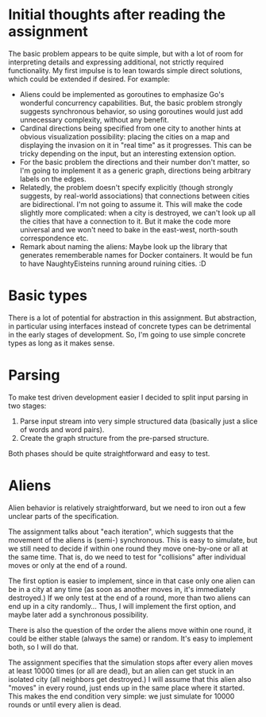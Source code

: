 # Initial thoughts after reading the assignment

The basic problem appears to be quite simple, but with a lot of room for interpreting details and
expressing additional, not strictly required functionality. My first impulse is to lean towards
simple direct solutions, which could be extended if desired. For example:

- Aliens could be implemented as goroutines to emphasize Go's wonderful concurrency capabilities.
  But, the basic problem strongly suggests synchronous behavior, so using goroutines would just
  add unnecessary complexity, without any benefit.
- Cardinal directions being specified from one city to another hints at obvious visualization
  possibility: placing the cities on a map and displaying the invasion on it in "real time" as
  it progresses. This can be tricky depending on the input, but an interesting extension option.
- For the basic problem the directions and their number don't matter, so I'm going to implement it
  as a generic graph, directions being arbitrary labels on the edges.
- Relatedly, the problem doesn't specify explicitly (though strongly suggests, by real-world
  associations) that connections between cities are bidirectional. I'm not going to assume it.
  This will make the code slightly more complicated: when a city is destroyed, we can't look up
  all the cities that have a connection to it. But it make the code more universal and we won't
  need to bake in the east-west, north-south correspondence etc.
- Remark about naming the aliens: Maybe look up the library that generates rememberable names for
  Docker containers. It would be fun to have NaughtyEisteins running around ruining cities. :D

# Basic types

There is a lot of potential for abstraction in this assignment. But abstraction, in particular
using interfaces instead of concrete types can be detrimental in the early stages of development.
So, I'm going to use simple concrete types as long as it makes sense.

# Parsing

To make test driven development easier I decided to split input parsing in two stages:

1. Parse input stream into very simple structured data (basically just a slice of words and
   word pairs).
2. Create the graph structure from the pre-parsed structure.

Both phases should be quite straightforward and easy to test.

# Aliens

Alien behavior is relatively straightforward, but we need to iron out a few unclear parts of the
specification.

The assignment talks about "each iteration", which suggests that the movement of the aliens is
(semi-) synchronous. This is easy to simulate, but we still need to decide if within one round
they move one-by-one or all at the same time. That is, do we need to test for "collisions" after
individual moves or only at the end of a round.

The first option is easier to implement, since in that case only one alien can be in a city at any
time (as soon as another moves in, it's immediately destroyed.) If we only test at the end of a
round, more than two aliens can end up in a city randomly… Thus, I will implement the first
option, and maybe later add a synchronous possibility.

There is also the question of the order the aliens move within one round, it could be either stable
(always the same) or random. It's easy to implement both, so I will do that.

The assignment specifies that the simulation stops after every alien moves at least 10000 times
(or all are dead), but an alien can get stuck in an isolated city (all neighbors get destroyed.)
I will assume that this alien also "moves" in every round, just ends up in the same place where
it started. This makes the end condition very simple: we just simulate for 10000 rounds or until
every alien is dead.
